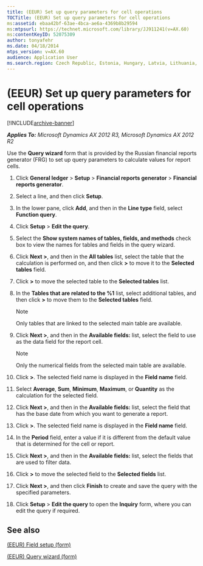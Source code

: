 ```yaml
---
title: (EEUR) Set up query parameters for cell operations
TOCTitle: (EEUR) Set up query parameters for cell operations
ms:assetid: ebaa42bf-63ae-4bca-ae6a-4369b8b29594
ms:mtpsurl: https://technet.microsoft.com/library/JJ911241(v=AX.60)
ms:contentKeyID: 52075309
author: tonyafehr
ms.date: 04/18/2014
mtps_version: v=AX.60
audience: Application User
ms.search.region: Czech Republic, Estonia, Hungary, Latvia, Lithuania, Poland, Russia
---
```


# (EEUR) Set up query parameters for cell operations 


[!INCLUDE[archive-banner](includes/archive-banner.md)]


_**Applies To:** Microsoft Dynamics AX 2012 R3, Microsoft Dynamics AX 2012 R2_

Use the **Query wizard** form that is provided by the Russian financial reports generator (FRG) to set up query parameters to calculate values for report cells.

1.  Click **General ledger** \> **Setup** \> **Financial reports generator** \> **Financial reports generator**.

2.  Select a line, and then click **Setup**.

3.  In the lower pane, click **Add**, and then in the **Line type** field, select **Function query**.

4.  Click **Setup** \> **Edit the query**.

5.  Select the **Show system names of tables, fields, and methods** check box to view the names for tables and fields in the query wizard.

6.  Click **Next \>**, and then in the **All tables** list, select the table that the calculation is performed on, and then click **\>** to move it to the **Selected tables** field.

7.  Click **\>** to move the selected table to the **Selected tables** list.

8.  In the **Tables that are related to the %1** list, select additional tables, and then click **\>** to move them to the **Selected tables** field.
    

    > [!NOTE]
    > <P>Only tables that are linked to the selected main table are available.</P>



9.  Click **Next \>**, and then in the **Available fields:** list, select the field to use as the data field for the report cell.
    

    > [!NOTE]
    > <P>Only the numerical fields from the selected main table are available.</P>



10. Click **\>**. The selected field name is displayed in the **Field name** field.

11. Select **Average**, **Sum**, **Minimum**, **Maximum**, or **Quantity** as the calculation for the selected field.

12. Click **Next \>**, and then in the **Available fields:** list, select the field that has the base date from which you want to generate a report.

13. Click **\>**. The selected field name is displayed in the **Field name** field.

14. In the **Period** field, enter a value if it is different from the default value that is determined for the cell or report.

15. Click **Next \>**, and then in the **Available fields:** list, select the fields that are used to filter data.

16. Click **\>** to move the selected field to the **Selected fields** list.

17. Click **Next \>**, and then click **Finish** to create and save the query with the specified parameters.

18. Click **Setup** \> **Edit the query** to open the **Inquiry** form, where you can edit the query if required.

## See also

[(EEUR) Field setup (form)](https://technet.microsoft.com/library/jj910976\(v=ax.60\))

[(EEUR) Query wizard (form)](https://technet.microsoft.com/library/jj710772\(v=ax.60\))

  


